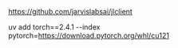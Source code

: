 https://github.com/jarvislabsai/jlclient

uv add torch==2.4.1 --index pytorch=https://download.pytorch.org/whl/cu121
